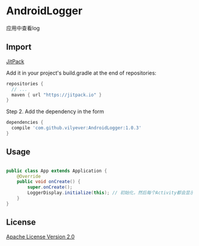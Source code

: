 # AndroidLogger
应用中查看log

## Import
[JitPack](https://jitpack.io/)

Add it in your project's build.gradle at the end of repositories:

```gradle
repositories {
  // ...
  maven { url "https://jitpack.io" }
}
```

Step 2. Add the dependency in the form

```gradle
dependencies {
  compile 'com.github.vilyever:AndroidLogger:1.0.3'
}
```

## Usage
```java

public class App extends Application {
    @Override
    public void onCreate() {
        super.onCreate();
        LoggerDisplay.initialize(this); // 初始化，然后每个Activity都会显示log按钮
    }
}

```

## License
[Apache License Version 2.0](http://www.apache.org/licenses/LICENSE-2.0.txt)